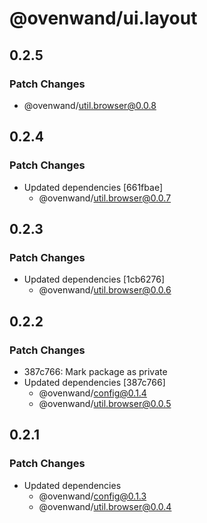 # @ovenwand/ui.layout

## 0.2.5

### Patch Changes

- @ovenwand/util.browser@0.0.8

## 0.2.4

### Patch Changes

- Updated dependencies [661fbae]
  - @ovenwand/util.browser@0.0.7

## 0.2.3

### Patch Changes

- Updated dependencies [1cb6276]
  - @ovenwand/util.browser@0.0.6

## 0.2.2

### Patch Changes

- 387c766: Mark package as private
- Updated dependencies [387c766]
  - @ovenwand/config@0.1.4
  - @ovenwand/util.browser@0.0.5

## 0.2.1

### Patch Changes

- Updated dependencies
  - @ovenwand/config@0.1.3
  - @ovenwand/util.browser@0.0.4
